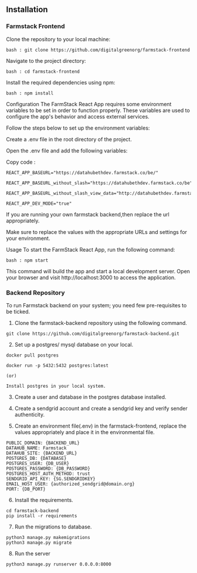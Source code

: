 ## Installation

### Farmstack Frontend

Clone the repository to your local machine: 
```
bash : git clone https://github.com/digitalgreenorg/farmstack-frontend 
```

Navigate to the project directory:

```
bash : cd farmstack-frontend 
```

Install the required dependencies using npm:

```
bash : npm install
```

Configuration The FarmStack React App requires some environment variables to be set in order to function properly. These variables are used to configure the app's behavior and access external services. 

Follow the steps below to set up the environment variables:

Create a .env file in the root directory of the project.

Open the .env file and add the following variables:

Copy code : 

```
REACT_APP_BASEURL="https://datahubethdev.farmstack.co/be/"

REACT_APP_BASEURL_without_slash="https://datahubethdev.farmstack.co/be"

REACT_APP_BASEURL_without_slash_view_data="http://datahubethdev.farmstack.co:"

REACT_APP_DEV_MODE="true"
```

If you are running your own farmstack backend,then replace the url appropriately.

Make sure to replace the values with the appropriate URLs and settings for your environment.

Usage To start the FarmStack React App, run the following command:

```
bash : npm start
```

This command will build the app and start a local development server. Open your browser and visit http://localhost:3000 to access the application.


### Backend Repository

To run Farmstack backend on your system; you need few pre-requisites to be ticked.

1. Clone the farmstack-backend repository using the following command.

```
git clone https://github.com/digitalgreenorg/farmstack-backend.git
```

2. Set up a postgres/ mysql database on your local.
```
docker pull postgres

docker run -p 5432:5432 postgres:latest

(or)

Install postgres in your local system.
```

3. Create a user and database in the postgres database installed.

4. Create a sendgrid account and create a sendgrid key and verify sender authenticity.

5. Create an environment file(.env) in the farmstack-frontend, replace the values appropriately and place it in the environmental file.

```
PUBLIC_DOMAIN: {BACKEND_URL}
DATAHUB_NAME: Farmstack
DATAHUB_SITE: {BACKEND_URL}
POSTGRES_DB: {DATABASE}
POSTGRES_USER: {DB_USER}
POSTGRES_PASSWORD: {DB_PASSWORD}
POSTGRES_HOST_AUTH_METHOD: trust
SENDGRID_API_KEY: {SG.SENDGRIDKEY}
EMAIL_HOST_USER: {authorized_sendgrid@domain.org}
PORT: {DB_PORT}
```

6. Install the requirements.

```
cd farmstack-backend
pip install -r requirements
```

7. Run the migrations to database.

```
python3 manage.py makemigrations
python3 manage.py migrate
```

8. Run the server

```
python3 manage.py runserver 0.0.0.0:8000
```